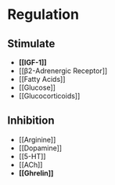 # Regulation
## Stimulate
- **[[IGF-1]]**
- [[β2-Adrenergic Receptor]]
- [[Fatty Acids]]
- [[Glucose]]
- [[Glucocorticoids]]

## Inhibition
- [[Arginine]]
- [[Dopamine]]
- [[5-HT]]
- [[ACh]]
- **[[Ghrelin]]**